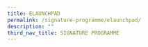 ```yaml
---
title: ELAUNCHPAD
permalink: /signature-programme/elaunchpad/
description: ""
third_nav_title: SIGNATURE PROGRAMME
---
```


